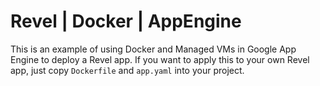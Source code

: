 # Revel | Docker | AppEngine

This is an example of using Docker and Managed VMs in Google App Engine to deploy a Revel app.  If you want to apply this to your own Revel app, just copy `Dockerfile` and `app.yaml` into your project.
